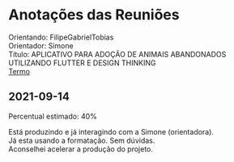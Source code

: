 # Anotações das Reuniões

Orientando: FilipeGabrielTobias  
Orientador: Simone  
Título: APLICATIVO PARA ADOÇÃO DE ANIMAIS ABANDONADOS UTILIZANDO FLUTTER E DESIGN THINKING  
[Termo](FilipeGabrielTobias_2021-08-16_Termo.pdf "Termo")  

## 2021-09-14

Percentual estimado: 40%

Está produzindo e já interagindo com a Simone (orientadora).  
Já esta usando a formatação.
Sem dúvidas.  
Aconselhei acelerar a produção do projeto.
